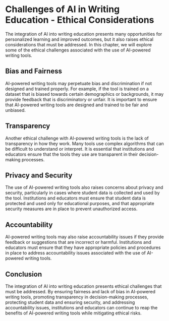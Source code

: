 Challenges of AI in Writing Education - Ethical Considerations
=========================================================================

The integration of AI into writing education presents many opportunities for personalized learning and improved outcomes, but it also raises ethical considerations that must be addressed. In this chapter, we will explore some of the ethical challenges associated with the use of AI-powered writing tools.

Bias and Fairness
-----------------

AI-powered writing tools may perpetuate bias and discrimination if not designed and trained properly. For example, if the tool is trained on a dataset that is biased towards certain demographics or backgrounds, it may provide feedback that is discriminatory or unfair. It is important to ensure that AI-powered writing tools are designed and trained to be fair and unbiased.

Transparency
------------

Another ethical challenge with AI-powered writing tools is the lack of transparency in how they work. Many tools use complex algorithms that can be difficult to understand or interpret. It is essential that institutions and educators ensure that the tools they use are transparent in their decision-making processes.

Privacy and Security
--------------------

The use of AI-powered writing tools also raises concerns about privacy and security, particularly in cases where student data is collected and used by the tool. Institutions and educators must ensure that student data is protected and used only for educational purposes, and that appropriate security measures are in place to prevent unauthorized access.

Accountability
--------------

AI-powered writing tools may also raise accountability issues if they provide feedback or suggestions that are incorrect or harmful. Institutions and educators must ensure that they have appropriate policies and procedures in place to address accountability issues associated with the use of AI-powered writing tools.

Conclusion
----------

The integration of AI into writing education presents ethical challenges that must be addressed. By ensuring fairness and lack of bias in AI-powered writing tools, promoting transparency in decision-making processes, protecting student data and ensuring security, and addressing accountability issues, institutions and educators can continue to reap the benefits of AI-powered writing tools while mitigating ethical risks.
